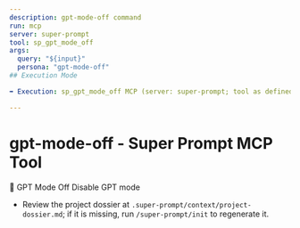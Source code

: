 ```yaml
---
description: gpt-mode-off command
run: mcp
server: super-prompt
tool: sp_gpt_mode_off
args:
  query: "${input}"
  persona: "gpt-mode-off"
## Execution Mode

➡️ Execution: sp_gpt_mode_off MCP (server: super-prompt; tool as defined above).

---
```


# **gpt-mode-off - Super Prompt MCP Tool**

🔴 GPT Mode Off
Disable GPT mode

- Review the project dossier at `.super-prompt/context/project-dossier.md`; if it is missing, run `/super-prompt/init` to regenerate it.

